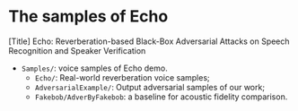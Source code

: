 # The samples of Echo

[Title] Echo: Reverberation-based Black-Box Adversarial Attacks on Speech Recognition and Speaker Verification

* `Samples/`: voice samples of Echo demo. 
  * `Echo/`: Real-world reverberation voice samples;
  * `AdversarialExample/`: Output adversarial samples of our work; 
  * `Fakebob/AdverByFakebob`: a baseline for acoustic fidelity comparison. 